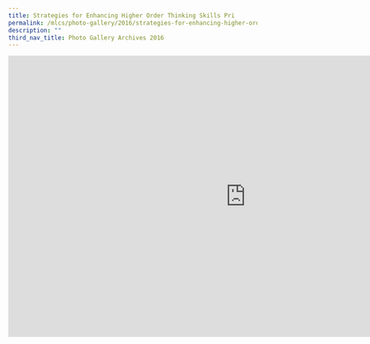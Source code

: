 ```yaml
---
title: Strategies for Enhancing Higher Order Thinking Skills Pri
permalink: /mlcs/photo-gallery/2016/strategies-for-enhancing-higher-order-thinking-skills-pri/
description: ""
third_nav_title: Photo Gallery Archives 2016
---
```

<iframe allowfullscreen="true" height="569" width="960" frameborder="0" src="https://docs.google.com/presentation/d/e/2PACX-1vS-HewdajFWStyqQnigaoBk-JjpukO0a8DIFrUcjXB6ILXLFSU5A-l8V4fMyUeDZ5g7Fv-MLQ1RF5wD/embed?start=true&amp;loop=true&amp;delayms=5000"></iframe>